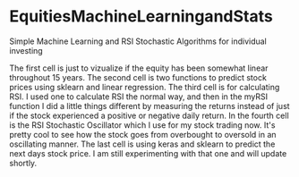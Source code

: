 # EquitiesMachineLearningandStats
Simple Machine Learning and RSI Stochastic Algorithms for individual investing

The first cell is just to vizualize if the equity has been somewhat linear throughout 15 years.
The second cell is two functions to predict stock prices using sklearn and linear regression. 
The third cell is for calculating RSI. I used one to calculate RSI the normal way, and then in the 
myRSI function I did a little things different by measuring the returns instead of just if the 
stock experienced a positive or negative daily return. In the fourth cell is the RSI Stochastic 
Oscillator which I use for my stock trading now. It's pretty cool to see how the stock goes from 
overbought to oversold in an oscillating manner. The last cell is using keras and sklearn to 
predict the next days stock price. I am still experimenting with that one and will update shortly. 

